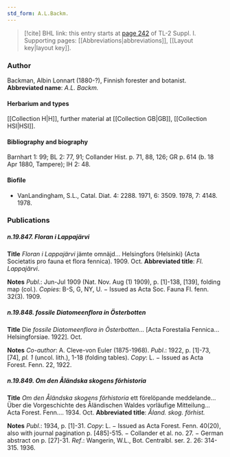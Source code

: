 ```yaml
---
std_form: A.L.Backm.
---
```


> [!cite] BHL link: this entry starts at [page 242](https://www.biodiversitylibrary.org/page/33264969) of TL-2 Suppl. I.
> Supporting pages: [[Abbreviations|abbreviations]], [[Layout key|layout key]].

### Author

Backman, Albin Lonnart (1880-?), Finnish forester and botanist. 
**Abbreviated name**: *A.L. Backm.*

#### Herbarium and types

[[Collection H|H]], further material at [[Collection GB|GB]], [[Collection HSI|HSI]].

#### Bibliography and biography

Barnhart 1: 99; BL 2: 77, 91; Collander Hist. p. 71, 88, 126; GR p. 614 (b. 18 Apr 1880, Tampere); IH 2: 48.

#### Biofile

- VanLandingham, S.L., Catal. Diat. 4: 2288. 1971, 6: 3509. 1978, 7: 4148. 1978.

### Publications

##### n.19.847. Floran i Lappajärvi

**Title**
*Floran i Lappajärvi* jämte omnäjd... Helsingfors (Helsinki) (Acta Societatis pro fauna et flora fennica). 1909. Oct.
**Abbreviated title**: *Fl. Lappajärvi*.

**Notes**
*Publ*.: Jun-Jul 1909 (Nat. Nov. Aug (1) 1909), p. \[1\]-138, \[139\], folding map (col.). *Copies*: B-S, G, NY, U. − Issued as Acta Soc. Fauna Fl. fenn. 32(3). 1909.

##### n.19.848. fossile Diatomeenflora in Österbotten

**Title**
Die *fossile Diatomeenflora in Österbotten*... \[Acta Forestalia Fennica... Helsingforsiae. 1922\]. Oct.

**Notes**
*Co-author*: A. Cleve-von Euler (1875-1968).
*Publ*.: 1922, p. \[1\]-73, \[74\], *pl. 1* (uncol. lith.), 1-18 (folding tables). *Copy*: L. − Issued as Acta Forest. Fenn. 22, 1922.

##### n.19.849. Om den Åländska skogens förhistoria

**Title**
*Om den Åländska skogens förhistoria* ett förelöpande meddelande... Über die Vorgeschichte des Åländischen Waldes vorläufige Mitteilung... Acta Forest. Fenn.... 1934. Oct.
**Abbreviated title**: *Åland. skog. förhist.*

**Notes**
*Publ*.: 1934, p. \[1\]-31. *Copy*: L. − Issued as Acta Forest. Fenn. 40(20), also with journal pagination p. \[485\]-515. − Collander et al. no. 27. − German abstract on p. \[27\]-31.
*Ref*.: Wangerin, W.L., Bot. Centralbl. ser. 2. 26: 314-315. 1936.


